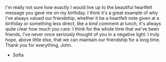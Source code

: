 I'm really not sure how exactly I would live up to the beautiful heartfelt message you gave me on my birthday. I think it's a great example of why I've always valued our friendship; whether it be a heartfelt note given at a birthday or something less direct, like a kind comment at lunch, it's always quite clear how much you care. I think for the whole time that we've been friends, I've never once seriously thought of you in a negative light. I truly hope, above little else, that we can maintain our friendship for a long time. Thank you for everything, John.
- Sofia
